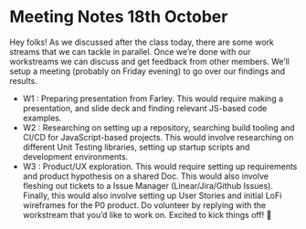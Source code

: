 # Meeting Notes 18th October

Hey folks! As we discussed after the class today, there are some work streams that we can tackle in parallel. Once we’re done with our workstreams we can discuss and get feedback from other members. We’ll setup a meeting (probably on Friday evening) to go over our findings and results.

- W1 : Preparing presentation from Farley. This would require making a presentation, and slide deck and finding relevant JS-based code examples.
- W2 : Researching on setting up a repository, searching build tooling and CI/CD for JavaScript-based projects. This would involve researching on different Unit Testing libraries, setting up startup scripts and development environments.
- W3 : Product/UX exploration. This would require setting up requirements and product hypothesis on a shared Doc. This would also involve fleshing out tickets to a Issue Manager (Linear/Jira/Github Issues). Finally, this would also involve setting up User Stories and initial LoFi wireframes for the P0 product.
  Do volunteer by replying with the workstream that you’d like to work on. Excited to kick things off! :100:

